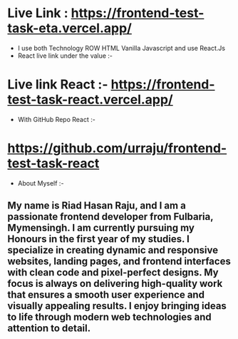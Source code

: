# Live Link : https://frontend-test-task-eta.vercel.app/
- I use both Technology ROW HTML Vanilla Javascript and use React.Js
- React live link under the value :-
# Live link React :- https://frontend-test-task-react.vercel.app/
- With GitHub Repo React :-
# https://github.com/urraju/frontend-test-task-react
 

- About Myself :-
## My name is Riad Hasan Raju, and I am a passionate frontend developer from Fulbaria, Mymensingh. I am currently pursuing my Honours in the first year of my studies. I specialize in creating dynamic and responsive websites, landing pages, and frontend interfaces with clean code and pixel-perfect designs. My focus is always on delivering high-quality work that ensures a smooth user experience and visually appealing results. I enjoy bringing ideas to life through modern web technologies and attention to detail.
